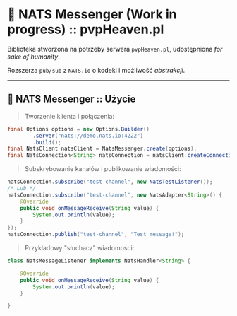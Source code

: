 # 🌠 NATS Messenger (Work in progress) :: pvpHeaven.pl
Biblioteka stworzona na potrzeby serwera `pvpHeaven.pl`, udostępniona *for sake of humanity*.

Rozszerza `pub/sub` z `NATS.io` o kodeki i możliwość *abstrakcji*.

---
## 🌠 NATS Messenger :: Użycie

> Tworzenie klienta i połączenia:
```java
final Options options = new Options.Builder()
        .server("nats://demo.nats.io:4222")
        .build();
final NatsClient natsClient = NatsMessenger.create(options);
final NatsConnection<String> natsConnection = natsClient.createConnection(new NatsStringCodec());
```

> Subskrybowanie kanałów i publikowanie wiadomości:
```java
natsConnection.subscribe("test-channel", new NatsTestListener());
/* Lub */
natsConnection.subscribe("test-channel", new NatsAdapter<String>() {
    @Override
    public void onMessageReceive(String value) {
        System.out.println(value);
    }
});
natsConnection.publish("test-channel", "Test message!");
```

> Przykładowy "słuchacz" wiadomości:
```java
class NatsMessageListener implements NatsHandler<String> {

    @Override
    public void onMessageReceive(String value) {
        System.out.println(value);
    }

}
```
